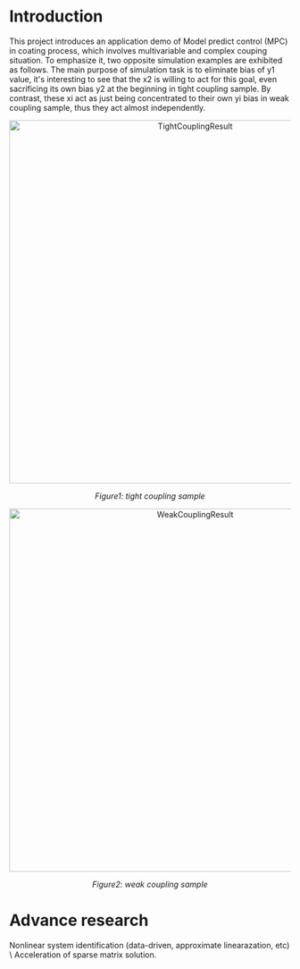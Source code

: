 # Introduction
This project introduces an application demo of Model predict control (MPC) in coating process, which involves multivariable and complex couping situation. To emphasize it, two opposite simulation examples are exhibited as follows. The main purpose of simulation task is to eliminate bias of y1 value, it's interesting to see that the x2 is willing to act for this goal, even sacrificing its own bias y2 at the beginning in tight coupling sample. By contrast, these xi act as just being concentrated to their own yi bias in weak coupling sample, thus they act almost independently. 

<div align="center">
  <img src="images/Experiment.png" alt="TightCouplingResult" style="width: 650px; height: auto;"/>

  *Figure1: tight coupling sample*
</div>

<div align="center">
  <img src="images/Experiment.png" alt="WeakCouplingResult" style="width: 650px; height: auto;"/>

  *Figure2: weak coupling sample*
</div>


# Advance research
Nonlinear system identification (data-driven, approximate linearazation, etc) \ Acceleration of sparse matrix solution.
